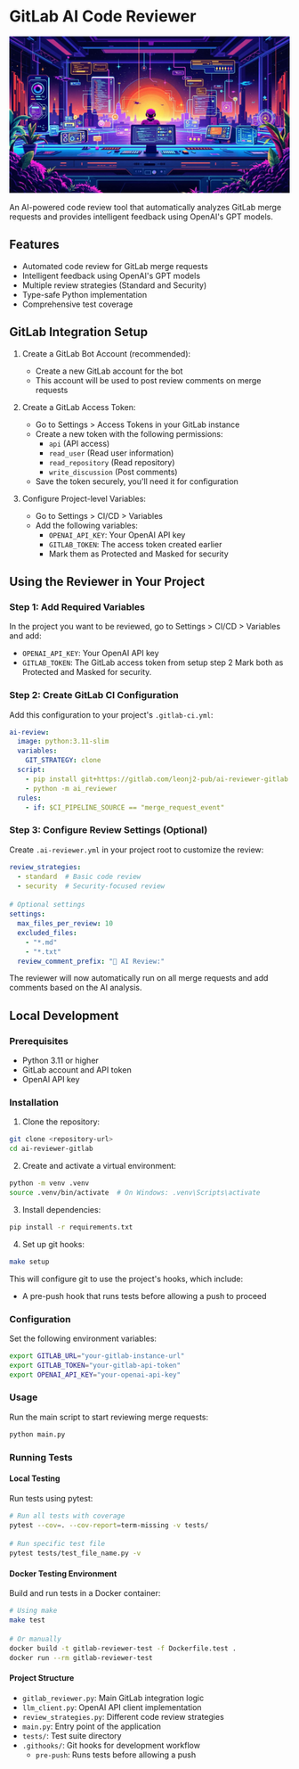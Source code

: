 # GitLab AI Code Reviewer

![GitLab AI Code Reviewer](ai-reviewer-gitlab.jpg)

An AI-powered code review tool that automatically analyzes GitLab merge requests and provides intelligent feedback using OpenAI's GPT models.

## Features

- Automated code review for GitLab merge requests
- Intelligent feedback using OpenAI's GPT models
- Multiple review strategies (Standard and Security)
- Type-safe Python implementation
- Comprehensive test coverage

## GitLab Integration Setup

1. Create a GitLab Bot Account (recommended):
   - Create a new GitLab account for the bot
   - This account will be used to post review comments on merge requests

2. Create a GitLab Access Token:
   - Go to Settings > Access Tokens in your GitLab instance
   - Create a new token with the following permissions:
     - `api` (API access)
     - `read_user` (Read user information)
     - `read_repository` (Read repository)
     - `write_discussion` (Post comments)
   - Save the token securely, you'll need it for configuration

3. Configure Project-level Variables:
   - Go to Settings > CI/CD > Variables
   - Add the following variables:
     - `OPENAI_API_KEY`: Your OpenAI API key
     - `GITLAB_TOKEN`: The access token created earlier
     - Mark them as Protected and Masked for security

## Using the Reviewer in Your Project

### Step 1: Add Required Variables
In the project you want to be reviewed, go to Settings > CI/CD > Variables and add:
- `OPENAI_API_KEY`: Your OpenAI API key
- `GITLAB_TOKEN`: The GitLab access token from setup step 2
Mark both as Protected and Masked for security.

### Step 2: Create GitLab CI Configuration
Add this configuration to your project's `.gitlab-ci.yml`:

```yaml
ai-review:
  image: python:3.11-slim
  variables:
    GIT_STRATEGY: clone
  script:
    - pip install git+https://gitlab.com/leonj2-pub/ai-reviewer-gitlab.git#egg=ai-reviewer-gitlab
    - python -m ai_reviewer
  rules:
    - if: $CI_PIPELINE_SOURCE == "merge_request_event"
```

### Step 3: Configure Review Settings (Optional)
Create `.ai-reviewer.yml` in your project root to customize the review:

```yaml
review_strategies:
  - standard  # Basic code review
  - security  # Security-focused review

# Optional settings
settings:
  max_files_per_review: 10
  excluded_files:
    - "*.md"
    - "*.txt"
  review_comment_prefix: "🤖 AI Review:"
```

The reviewer will now automatically run on all merge requests and add comments based on the AI analysis.

## Local Development

### Prerequisites

- Python 3.11 or higher
- GitLab account and API token
- OpenAI API key

### Installation

1. Clone the repository:
```bash
git clone <repository-url>
cd ai-reviewer-gitlab
```

2. Create and activate a virtual environment:
```bash
python -m venv .venv
source .venv/bin/activate  # On Windows: .venv\Scripts\activate
```

3. Install dependencies:
```bash
pip install -r requirements.txt
```

4. Set up git hooks:
```bash
make setup
```

This will configure git to use the project's hooks, which include:
- A pre-push hook that runs tests before allowing a push to proceed

### Configuration

Set the following environment variables:

```bash
export GITLAB_URL="your-gitlab-instance-url"
export GITLAB_TOKEN="your-gitlab-api-token"
export OPENAI_API_KEY="your-openai-api-key"
```

### Usage

Run the main script to start reviewing merge requests:

```bash
python main.py
```

### Running Tests

#### Local Testing

Run tests using pytest:
```bash
# Run all tests with coverage
pytest --cov=. --cov-report=term-missing -v tests/

# Run specific test file
pytest tests/test_file_name.py -v
```

#### Docker Testing Environment

Build and run tests in a Docker container:
```bash
# Using make
make test

# Or manually
docker build -t gitlab-reviewer-test -f Dockerfile.test .
docker run --rm gitlab-reviewer-test
```

#### Project Structure

- `gitlab_reviewer.py`: Main GitLab integration logic
- `llm_client.py`: OpenAI API client implementation
- `review_strategies.py`: Different code review strategies
- `main.py`: Entry point of the application
- `tests/`: Test suite directory
- `.githooks/`: Git hooks for development workflow
  - `pre-push`: Runs tests before allowing a push
